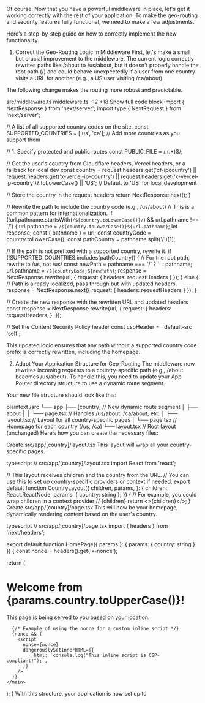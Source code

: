 Of course. Now that you have a powerful middleware in place, let's get it working correctly with the rest of your application. To make the geo-routing and security features fully functional, we need to make a few adjustments.

Here’s a step-by-step guide on how to correctly implement the new functionality.

1. Correct the Geo-Routing Logic in Middleware
First, let's make a small but crucial improvement to the middleware. The current logic correctly rewrites paths like /about to /us/about, but it doesn't properly handle the root path (/) and could behave unexpectedly if a user from one country visits a URL for another (e.g., a US user visiting /ca/about).

The following change makes the routing more robust and predictable.

src/middleware.ts
middleware.ts
-12
+18
 Show full code block 
import { NextResponse } from 'next/server';
import type { NextRequest } from 'next/server';

// A list of all supported country codes on the site.
const SUPPORTED_COUNTRIES = ['us', 'ca']; // Add more countries as you support them

// 1. Specify protected and public routes
const PUBLIC_FILE = /\.(.*)$/;

  // Get the user's country from Cloudflare headers, Vercel headers, or a fallback for local dev
  const country =
    request.headers.get('cf-ipcountry') ||
    request.headers.get('x-vercel-ip-country') ||
    request.headers.get('x-vercel-ip-country')?.toLowerCase() ||
    'US'; // Default to 'US' for local development

  // Store the country in the request headers
    return NextResponse.next();
  }

  // Rewrite the path to include the country code (e.g., /us/about)
  // This is a common pattern for internationalization.
  if (!url.pathname.startsWith(`/${country.toLowerCase()}/`) && url.pathname !== '/') {
     url.pathname = `/${country.toLowerCase()}${url.pathname}`;
  let response;
  const { pathname } = url;
  const countryCode = country.toLowerCase();
  const pathCountry = pathname.split('/')[1];

  // If the path is not prefixed with a supported country, rewrite it.
  if (!SUPPORTED_COUNTRIES.includes(pathCountry)) {
    // For the root path, rewrite to /us, not /us/
    const newPath = pathname === '/' ? '' : pathname;
    url.pathname = `/${countryCode}${newPath}`;
    response = NextResponse.rewrite(url, { request: { headers: requestHeaders } });
  } else {
    // Path is already localized, pass through but with updated headers.
    response = NextResponse.next({ request: { headers: requestHeaders } });
  }

  // Create the new response with the rewritten URL and updated headers
  const response = NextResponse.rewrite(url, {
    request: {
      headers: requestHeaders,
    },
  });

  // Set the Content Security Policy header
  const cspHeader = `
    default-src 'self';

This updated logic ensures that any path without a supported country code prefix is correctly rewritten, including the homepage.

2. Adapt Your Application Structure for Geo-Routing
The middleware now rewrites incoming requests to a country-specific path (e.g., /about becomes /us/about). To handle this, you need to update your App Router directory structure to use a dynamic route segment.

Your new file structure should look like this:

plaintext
/src
└── app
    ├── [country]                // New dynamic route segment
    │   ├── about
    │   │   └── page.tsx         // Handles /us/about, /ca/about, etc.
    │   ├── layout.tsx           // Layout for all country-specific pages
    │   └── page.tsx             // Homepage for each country (/us, /ca)
    └── layout.tsx               // Root layout (unchanged)
Here’s how you can create the necessary files:

Create src/app/[country]/layout.tsx
This layout will wrap all your country-specific pages.

typescript
// src/app/[country]/layout.tsx
import React from 'react';

// This layout receives children and the country from the URL.
// You can use this to set up country-specific providers or context if needed.
export default function CountryLayout({
  children,
  params,
}: {
  children: React.ReactNode;
  params: { country: string };
}) {
  // For example, you could wrap children in a context provider
  // <CountryProvider country={params.country}>{children}</CountryProvider>
  return <>{children}</>;
}
Create src/app/[country]/page.tsx
This will now be your homepage, dynamically rendering content based on the user's country.

typescript
// src/app/[country]/page.tsx
import { headers } from 'next/headers';

export default function HomePage({ params }: { params: { country: string } }) {
  const nonce = headers().get('x-nonce');

  return (
    <main>
      <h1>Welcome from {params.country.toUpperCase()}!</h1>
      <p>
        This page is being served to you based on your location.
      </p>

      {/* Example of using the nonce for a custom inline script */}
      {nonce && (
        <script
          nonce={nonce}
          dangerouslySetInnerHTML={{
            __html: `console.log("This inline script is CSP-compliant!");`,
          }}
        />
      )}
    </main>
  );
}
With this structure, your application is now set up to